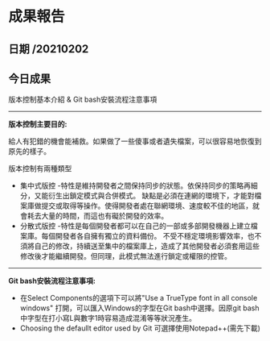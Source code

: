 成果報告
======
日期 /20210202
---
今日成果
---
版本控制基本介紹 & Git bash安裝流程注意事項


***
**版本控制主要目的:**

給人有犯錯的機會能補救。如果做了一些傻事或者遺失檔案，可以很容易地恢復到原先的樣子。

版本控制有兩種類型
 - 集中式版控 -特性是維持開發者之間保持同步的狀態。依保持同步的策略再細分，又能衍生出鎖定模式與合併模式。
 缺點是必須在連網的環境下，才能對檔案庫做提交或取得等操作。使得開發者處在聯網環境、速度較不佳的地區，就會耗去大量的時間，而這也有礙於開發的效率。
 - 分散式版控 -特性是每個開發者都可以在自己的一部或多部開發機器上建立檔案庫。每個開發者各自擁有獨立的資料備份。
 不受不穩定環境影響效率，也不須將自己的修改，持續送至集中的檔案庫上，造成了其他開發者必須套用這些修改後才能繼續開發。但同理，此模式無法進行鎖定或權限的控管。
 
***
**Git bash安裝流程注意事項:**
- 在Select Components的選項下可以將"Use a TrueType font in all console windows"
打開，可以匯入Windows的字型在Git bash中選擇。因原git bash中字型在打小寫L與數字1時容易造成混淆等等狀況產生。
- Choosing the defaullt editor used by Git 可選擇使用Notepad++(需先下載)